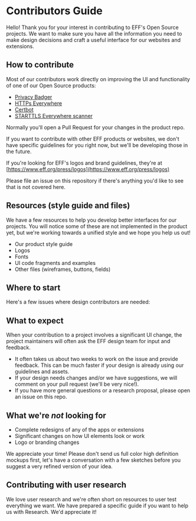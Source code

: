 # Contributors Guide

Hello! Thank you for your interest in contributing to EFF's Open Source projects. 
We want to make sure you have all the information you need to make design decisions and craft a useful interface for our websites and extensions.

## How to contribute

Most of our contributors work directly on improving the UI and functionality of one of our Open Source products:

  * [Privacy Badger](https://github.com/EFForg/privacybadger)
  * [HTTPs Everywhere](https://github.com/EFForg/https-everywhere)
  * [Certbot](https://github.com/certbot)
  * [STARTTLS Everywhere scanner](https://github.com/EFForg/starttls-frontend)
 
Normally you'll open a Pull Request for your changes in the product repo.

If you want to contribute with other EFF products or websites, we don't have specific guidelines for you right now, but we'll be developing those in the future.  

If you're looking for EFF's logos and brand guidelines, they're at [https://www.eff.org/press/logos](https://www.eff.org/press/logos)

Please file an issue on this repository if there's anything you'd like to see that is not covered here.

## Resources (style guide and files)

We have a few resources to help you develop better interfaces for our projects. You will notice some of these are not implemented in the product yet, but we're working towards a unified style and we hope you help us out!

* Our product style guide
* Logos
* Fonts
* UI code fragments and examples
* Other files (wireframes, buttons, fields)

## Where to start

Here's a few issues where design contributors are needed:


## What to expect

When your contribution to a project involves a significant UI change, the project maintainers will often ask the EFF design team for input and feedback.
* It often takes us about two weeks to work on the issue and provide feedback. This can be much faster if your design is already using our guidelines and assets.
* If your design needs changes and/or we have suggestions, we will comment on your pull request (we'll be very nice!).
* If you have more general questions or a research proposal, please open an issue on this repo.

## What we're *not* looking for

* Complete redesigns of any of the apps or extensions
* Significant changes on how UI elements look or work
* Logo or branding changes

We appreciate your time! Please don't send us full color high definition mockups first, let's have a conversation with a few sketches before you suggest a very refined version of your idea.

## Contributing with user research

We love user research and we're often short on resources to user test everything we want.  We have prepared a specific guide if you want to help us with Research.  We'd appreciate it!
